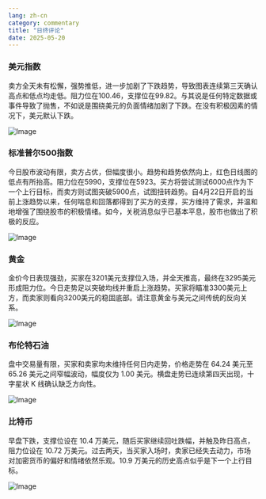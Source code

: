 ```yaml
---
lang: zh-cn
category: commentary
title: "日终评论"
date: 2025-05-20
---
```


### 美元指数

卖方全天未有松懈，强势推低，进一步加剧了下跌趋势，导致图表连续第三天确认高点和低点均走低。阻力位在100.46，支撑位在99.82。与其说是任何特定数据或事件导致了抛售，不如说是围绕美元的负面情绪加剧了下跌。在没有积极因素的情况下，美元默认下跌。

![Image](https://markleighedu.github.io/img/May-2025/20-May-2025/usdindex.jpg)

### 标准普尔500指数

今日股市波动有限，卖方占优，但幅度很小。趋势和趋势依然向上，红色日线图的低点有所抬高。阻力位在5990，支撑位在5923。买方将尝试测试6000点作为下一个上行目标，而卖方则试图突破5900点，试图扭转趋势。自4月22日开启的当前上涨趋势以来，任何喘息和回落都得到了买方的支撑，买方维持了需求，并温和地增强了围绕股市的积极情绪。如今，关税消息似乎已基本平息，股市也做出了积极的反应。

![Image](https://markleighedu.github.io/img/May-2025/20-May-2025/sp500.jpg)

### 黄金

金价今日表现强劲，买家在3201美元支撑位入场，并全天推高，最终在3295美元形成阻力位。今日走势足以突破均线并重启上涨趋势。买家将瞄准3300美元上方，而卖家则看向3200美元的稳固底部。请注意黄金与美元之间传统的反向关系。

![Image](https://markleighedu.github.io/img/May-2025/20-May-2025/gold.jpg)

### 布伦特石油

盘中交易量有限，买家和卖家均未维持任何日内走势，价格走势在 64.24 美元至 65.26 美元之间窄幅波动，幅度仅为 1.00 美元。横盘走势已连续第四天出现，十字星状 K 线确认缺乏方向性。

![Image](https://markleighedu.github.io/img/May-2025/20-May-2025/brentoil.jpg)

### 比特币

早盘下跌，支撑位设在 10.4 万美元，随后买家继续回吐跌幅，并触及昨日高点，阻力位设在 10.72 万美元。过去两天，当买家入场时，卖家已经失去动力，市场对加密货币的偏好和情绪依然乐观。10.9 万美元的历史高点似乎是下一个上行目标。

![Image](https://markleighedu.github.io/img/May-2025/20-May-2025/bitcoin.jpg)

